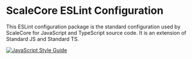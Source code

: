 # ScaleCore ESLint Configuration

This ESLint configuration package is the standard configuration used by ScaleCore for JavaScript and TypeScript
source code. It is an extension of Standard JS and Standard TS.

[![JavaScript Style Guide](https://cdn.rawgit.com/standard/standard/master/badge.svg)](https://github.com/standard/standard)
